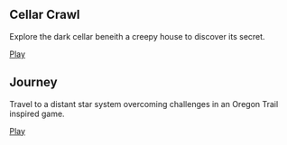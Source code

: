 ## Cellar Crawl

Explore the dark cellar beneith a creepy house to discover its secret.

[Play](cellar-crawl)

## Journey

Travel to a distant star system overcoming challenges in an Oregon Trail inspired game.

[Play](journey)
